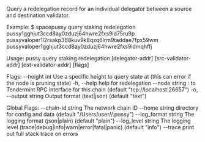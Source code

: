 Query a redelegation record for an individual delegator between a source and destination validator.

Example:
$ spacepussy query staking redelegation pussy1gghjut3ccd8ay0zduzj64hwre2fxs9ld75ru9p pussyvaloper1l2rsakp388kuv9k8qzq6lrm9taddae7fpx59wm pussyvaloper1gghjut3ccd8ay0zduzj64hwre2fxs9ldmqhffj

Usage:
  pussy query staking redelegation [delegator-addr] [src-validator-addr] [dst-validator-addr] [flags]

Flags:
      --height int      Use a specific height to query state at (this can error if the node is pruning state)
  -h, --help            help for redelegation
      --node string     <host>:<port> to Tendermint RPC interface for this chain (default "tcp://localhost:26657")
  -o, --output string   Output format (text|json) (default "text")

Global Flags:
      --chain-id string     The network chain ID
      --home string         directory for config and data (default "/Users/user//.pussy")
      --log_format string   The logging format (json|plain) (default "plain")
      --log_level string    The logging level (trace|debug|info|warn|error|fatal|panic) (default "info")
      --trace               print out full stack trace on errors
